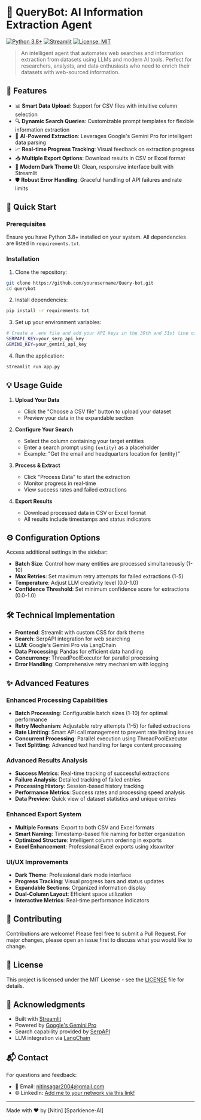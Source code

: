 # 🤖 QueryBot: AI Information Extraction Agent

[![Python 3.8+](https://img.shields.io/badge/python-3.8+-blue.svg)](https://www.python.org/downloads/)
[![Streamlit](https://img.shields.io/badge/Built%20with-Streamlit-ff4b4b.svg)](https://streamlit.io/)
[![License: MIT](https://img.shields.io/badge/License-MIT-yellow.svg)](https://opensource.org/licenses/MIT)

> An intelligent agent that automates web searches and information extraction from datasets using LLMs and modern AI tools. Perfect for researchers, analysts, and data enthusiasts who need to enrich their datasets with web-sourced information.

## 🌟 Features

- 📊 **Smart Data Upload**: Support for CSV files with intuitive column selection
- 🔍 **Dynamic Search Queries**: Customizable prompt templates for flexible information extraction
- 🧠 **AI-Powered Extraction**: Leverages Google's Gemini Pro for intelligent data parsing
- 📈 **Real-time Progress Tracking**: Visual feedback on extraction progress
- 📥 **Multiple Export Options**: Download results in CSV or Excel format
- 🎨 **Modern Dark Theme UI**: Clean, responsive interface built with Streamlit
- 🛡️ **Robust Error Handling**: Graceful handling of API failures and rate limits

## 🚀 Quick Start

### Prerequisites

Ensure you have Python 3.8+ installed on your system. All dependencies are listed in `requirements.txt`.

### Installation

1. Clone the repository:
```bash
git clone https://github.com/yourusername/Query-bot.git
cd querybot
```

2. Install dependencies:
```bash
pip install -r requirements.txt
```

3. Set up your environment variables:
```bash
# Create a .env file and add your API keys in the 30th and 31st line of the app.py file
SERPAPI_KEY=your_serp_api_key
GEMINI_KEY=your_gemini_api_key
```

4. Run the application:
```bash
streamlit run app.py
```

## 💡 Usage Guide

1. **Upload Your Data**
   - Click the "Choose a CSV file" button to upload your dataset
   - Preview your data in the expandable section

2. **Configure Your Search**
   - Select the column containing your target entities
   - Enter a search prompt using `{entity}` as a placeholder
   - Example: "Get the email and headquarters location for {entity}"

3. **Process & Extract**
   - Click "Process Data" to start the extraction
   - Monitor progress in real-time
   - View success rates and failed extractions

4. **Export Results**
   - Download processed data in CSV or Excel format
   - All results include timestamps and status indicators

## ⚙️ Configuration Options

Access additional settings in the sidebar:

- **Batch Size**: Control how many entities are processed simultaneously (1-10)
- **Max Retries**: Set maximum retry attempts for failed extractions (1-5)
- **Temperature**: Adjust LLM creativity level (0.0-1.0)
- **Confidence Threshold**: Set minimum confidence score for extractions (0.0-1.0)

## 🛠️ Technical Implementation

- **Frontend**: Streamlit with custom CSS for dark theme
- **Search**: SerpAPI integration for web searching
- **LLM**: Google's Gemini Pro via LangChain
- **Data Processing**: Pandas for efficient data handling
- **Concurrency**: ThreadPoolExecutor for parallel processing
- **Error Handling**: Comprehensive retry mechanism with logging

## ✨ Advanced Features

### Enhanced Processing Capabilities
- **Batch Processing**: Configurable batch sizes (1-10) for optimal performance
- **Retry Mechanism**: Adjustable retry attempts (1-5) for failed extractions
- **Rate Limiting**: Smart API call management to prevent rate limiting issues
- **Concurrent Processing**: Parallel execution using ThreadPoolExecutor
- **Text Splitting**: Advanced text handling for large content processing

### Advanced Results Analysis
- **Success Metrics**: Real-time tracking of successful extractions
- **Failure Analysis**: Detailed tracking of failed entries
- **Processing History**: Session-based history tracking
- **Performance Metrics**: Success rates and processing speed analysis
- **Data Preview**: Quick view of dataset statistics and unique entries

### Enhanced Export System
- **Multiple Formats**: Export to both CSV and Excel formats
- **Smart Naming**: Timestamp-based file naming for better organization
- **Optimized Structure**: Intelligent column ordering in exports
- **Excel Enhancement**: Professional Excel exports using xlsxwriter

### UI/UX Improvements
- **Dark Theme**: Professional dark mode interface
- **Progress Tracking**: Visual progress bars and status updates
- **Expandable Sections**: Organized information display
- **Dual-Column Layout**: Efficient space utilization
- **Interactive Metrics**: Real-time performance indicators

## 🤝 Contributing

Contributions are welcome! Please feel free to submit a Pull Request. For major changes, please open an issue first to discuss what you would like to change.

## 📄 License

This project is licensed under the MIT License - see the [LICENSE](LICENSE) file for details.

## 🙏 Acknowledgments

- Built with [Streamlit](https://streamlit.io/)
- Powered by [Google's Gemini Pro](https://deepmind.google/technologies/gemini/)
- Search capability provided by [SerpAPI](https://serpapi.com/)
- LLM integration via [LangChain](https://python.langchain.com/)

## 📬 Contact

For questions and feedback:
- 📧 Email: nitinsagar2004@gmail.com
- 🌐 LinkedIn: [Add me to your network via this link!](https://linkedin.com/in/nitin-sagar-boyeena)

---

Made with ❤️ by [Nitin] [Sparkience-AI]
